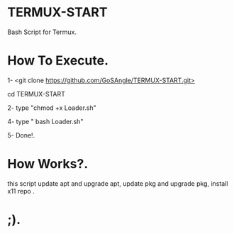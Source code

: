 # TERMUX-START
Bash Script for Termux.

# How To Execute.

1- <git clone https://github.com/GoSAngle/TERMUX-START.git>

cd TERMUX-START

2- type "chmod +x Loader.sh"

4- type " bash Loader.sh"

5- Done!.

# How Works?.
this script update apt and upgrade apt, update pkg and upgrade pkg, install x11 repo .

# ;).
